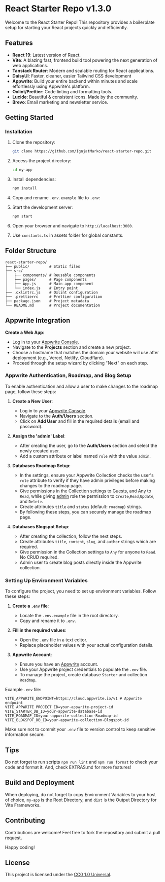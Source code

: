 # React Starter Repo v1.3.0

Welcome to the React Starter Repo! This repository provides a boilerplate setup for starting your React projects quickly and efficiently.

## Features

- **React 19**: Latest version of React.
- **Vite**: A blazing fast, frontend build tool powering the next generation of web applications.
- **Tanstack Router**: Modern and scalable routing for React applications.
- **DaisyUI**: Faster, cleaner, easier Tailwind CSS development
- **Appwrite**: Build your entire backend within minutes and scale effortlessly using Appwrite's platform.
- **Oxlint/Prettier**: Code linting and formatting tools.
- **Lucide**: Beautiful & consistent icons. Made by the community.
- **Brevo**: Email marketing and newsletter service.

## Getting Started

### Installation

1. Clone the repository:
    ```bash
    git clone https://github.com/IgnjatMarko/react-starter-repo.git
    ```

2. Access the project directory:
    ```bash
    cd my-app
    ```

3. Install dependencies:
    ```bash
    npm install
    ```

4. Copy and rename `.env.example` file to `.env`:

5. Start the development server:
    ```bash
    npm start
    ```

6. Open your browser and navigate to `http://localhost:3000`.

7. Use `constants.ts` in assets folder for global constants.

## Folder Structure

```
react-starter-repo/
├── public/         # Static files
├── src/
│   ├── components/ # Reusable components
│   ├── pages/      # Page components
│   ├── App.js      # Main app component
│   └── index.js    # Entry point
├── .oxlintrc.js    # Oxlint configuration
├── .prettierrc     # Prettier configuration
├── package.json    # Project metadata
└── README.md       # Project documentation
```

## Appwrite Integration

**Create a Web App**:
- Log in to your [Appwrite Console](https://appwrite.io/).
- Navigate to the **Projects** section and create a new project.
- Choose a hostname that matches the domain your website will use after deployment (e.g., Vercel, Netlify, Cloudflare).
- Proceed through the setup wizard by clicking "Next" on each step.

### Appwrite Authentication, Roadmap, and Blog Setup

To enable authentication and allow a user to make changes to the roadmap page, follow these steps:

1. **Create a New User**:
    - Log in to your [Appwrite Console](https://appwrite.io/).
    - Navigate to the **Auth/Users** section.
    - Click on **Add User** and fill in the required details (email and password).

2. **Assign the 'admin' Label**:
    - After creating the user, go to the **Auth/Users** section and select the newly created user.
    - Add a custom attribute or label named `role` with the value `admin`.

3. **Databases Roadmap Setup**:
    - In the settings, ensure your Appwrite Collection checks the user's `role` attribute to verify if they have admin privileges before making changes to the roadmap page.
    - Give permissions in the Collection settings to <ins>Guests</ins>, and <ins>Any</ins> to `Read`, while giving <ins>admin</ins> role the permission to `Create`,`Read`,`Update`, and `Delete`.
    - Create attributes `title` and `status` (default: `roadmap`) strings.
    - By following these steps, you can securely manage the roadmap page.

4. **Databases Blogspot Setup**:
    - After creating the collection, follow the next steps.
    - Create attributes `title`, `content`, `slug`, and `author` strings which are required.
    - Give permission in the Collection settings to `Any` for anyone to `Read`. No CRUD required.
    - Admin user to create blog posts directly inside the Appwrite collection.


### Setting Up Environment Variables

To configure the project, you need to set up environment variables. Follow these steps:

1. **Create a `.env` file**:
    - Locate the `.env.example` file in the root directory.
    - Copy and rename it to `.env`.

2. **Fill in the required values**:
    - Open the `.env` file in a text editor.
    - Replace placeholder values with your actual configuration details.

3. **Appwrite Account**:
    - Ensure you have an [Appwrite](https://appwrite.io/) account.
    - Use your Appwrite project credentials to populate the `.env` file.
    - To manage the project, create database `Starter` and collection `Roadmap`.

Example `.env` file:
```
VITE_APPWRITE_ENDPOINT=https://cloud.appwrite.io/v1 # Appwrite endpoint
VITE_APPWRITE_PROJECT_ID=your-appwrite-project-id
VITE_STARTER_DB_ID=your-appwrite-database-id
VITE_ROADMAP_ID=your-appwrite-collection-Roadmap-id
VITE_BLOGSPOT_DB_ID=your-appwrite-collection-Blogspot-id
```

Make sure not to commit your `.env` file to version control to keep sensitive information secure.


## Tips

Do not forget to run scripts `npm run lint` and `npm run format` to check your code and format it.
And, check EXTRAS.md for more features!

## Build and Deployment

When deploying, do not forget to copy Environment Variables to your host of choice, `my-app` is the Root Directory, and `dist` is the Output Directory for Vite Frameworks.

## Contributing

Contributions are welcome! Feel free to fork the repository and submit a pull request.

Happy coding!

## License

This project is licensed under the [CC0 1.0 Universal](LICENSE).